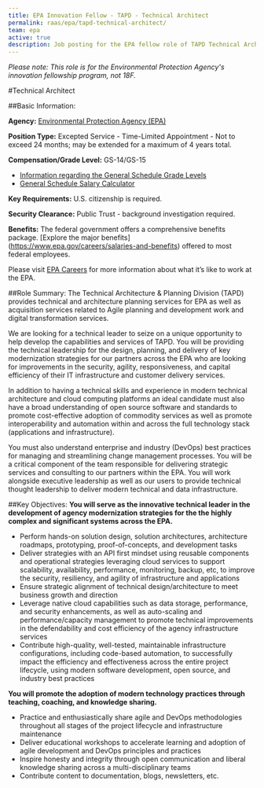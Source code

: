 ```yaml
---
title: EPA Innovation Fellow - TAPD - Technical Architect
permalink: raas/epa/tapd-technical-architect/
team: epa
active: true
description: Job posting for the EPA fellow role of TAPD Technical Architect.
---
```


*Please note: This role is for the Environmental Protection Agency's innovation fellowship program, not 18F.*

#Technical Architect

##Basic Information:

**Agency:** [Environmental Protection Agency (EPA)](https://www3.epa.gov/)

**Position Type:** Excepted Service - Time-Limited Appointment - Not to exceed 24 months; may be extended for a maximum of 4 years total.

**Compensation/Grade Level:** GS-14/GS-15
- [Information regarding the General Schedule Grade Levels](https://www.opm.gov/policy-data-oversight/pay-leave/pay-systems/general-schedule)
- [General Schedule Salary Calculator](https://www.opm.gov/policy-data-oversight/pay-leave/salaries-wages/2016/general-schedule-gs-salary-calculator/)

**Key Requirements:** U.S. citizenship is required.

**Security Clearance:** Public Trust - background investigation required.

**Benefits:** The federal government offers a comprehensive benefits package. [Explore the major benefits] (https://www.epa.gov/careers/salaries-and-benefits) offered to most federal employees.

Please visit [EPA Careers](https://www.epa.gov/careers) for more information about what it’s like to work at the EPA.
 
##Role Summary:
The Technical Architecture & Planning Division (TAPD) provides technical and architecture planning services for EPA as well as acquisition services related to Agile planning and development work and digital transformation services. 

We are looking for a technical leader to seize on a unique opportunity to help develop the capabilities and services of TAPD.  You will be providing the technical leadership for the design, planning, and delivery of key modernization strategies for our partners across the EPA who are looking for improvements in the security, agility, responsiveness, and capital efficiency of their IT infrastructure and customer delivery services.

In addition to having a technical skills and experience in modern technical architecture and cloud computing platforms an ideal candidate must also have a broad understanding of open source software and standards to promote cost-effective adoption of commodity services as well as promote interoperability and automation within and across the full technology stack (applications and infrastructure).

You must also understand enterprise and industry (DevOps) best practices for managing and streamlining change management processes. You will be a critical component of the team responsible for delivering strategic services and consulting to our partners within the EPA. You will work alongside executive leadership as well as our users to provide technical thought leadership to deliver modern technical and data infrastructure.

##Key Objectives:
**You will serve as the innovative technical leader in the development of agency modernization strategies for the the highly complex and significant systems across the EPA.**

- Perform hands-on solution design, solution architectures, architecture roadmaps, prototyping, proof-of-concepts, and development tasks
- Deliver strategies with an API first mindset using reusable components and operational strategies leveraging cloud services to support scalability, availability, performance, monitoring, backup, etc, to improve the security, resiliency, and agility of infrastructure and applications
- Ensure strategic alignment of technical design/architecture to meet business growth and direction
- Leverage native cloud capabilities such as data storage, performance, and security enhancements, as well as auto-scaling and performance/capacity management to promote technical improvements in the defendability and cost efficiency of the agency infrastructure services
- Contribute high-quality, well-tested, maintainable infrastructure configurations, including code-based automation, to successfully impact the efficiency and effectiveness across the entire project lifecycle, using modern software development, open source, and industry best practices

**You will promote the adoption of modern technology practices through teaching, coaching, and knowledge sharing.**

- Practice and enthusiastically share agile and DevOps methodologies throughout all stages of the project lifecycle and infrastructure maintenance
- Deliver educational workshops to accelerate learning and adoption of agile development and DevOps principles and practices
- Inspire honesty and integrity through open communication and liberal knowledge sharing across a multi-disciplinary teams
- Contribute content to documentation, blogs, newsletters, etc.
